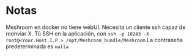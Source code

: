 # Notas

Meshroom en docker no tiene webUI. Necesita un cliente ssh capaz de reenviar X. Tú SSH en la aplicación, con `ssh -p 10243 -X root@<Your.Host.I.P.> /opt/Meshroom_bundle/Meshroom` La contraseña predeterminada es `malla`
